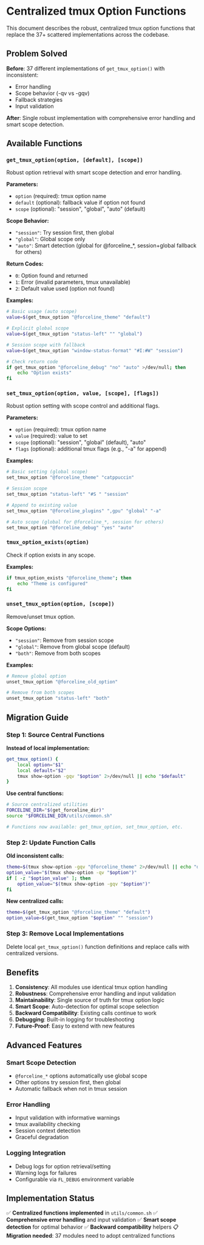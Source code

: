 # Centralized tmux Option Functions

This document describes the robust, centralized tmux option functions that replace the 37+ scattered implementations across the codebase.

## Problem Solved

**Before**: 37 different implementations of `get_tmux_option()` with inconsistent:
- Error handling
- Scope behavior (-qv vs -gqv)
- Fallback strategies
- Input validation

**After**: Single robust implementation with comprehensive error handling and smart scope detection.

## Available Functions

### `get_tmux_option(option, [default], [scope])`

Robust option retrieval with smart scope detection and error handling.

**Parameters:**
- `option` (required): tmux option name
- `default` (optional): fallback value if option not found
- `scope` (optional): "session", "global", "auto" (default)

**Scope Behavior:**
- `"session"`: Try session first, then global
- `"global"`: Global scope only  
- `"auto"`: Smart detection (global for @forceline_*, session+global fallback for others)

**Return Codes:**
- `0`: Option found and returned
- `1`: Error (invalid parameters, tmux unavailable)
- `2`: Default value used (option not found)

**Examples:**
```bash
# Basic usage (auto scope)
value=$(get_tmux_option "@forceline_theme" "default")

# Explicit global scope
value=$(get_tmux_option "status-left" "" "global")

# Session scope with fallback
value=$(get_tmux_option "window-status-format" "#I:#W" "session")

# Check return code
if get_tmux_option "@forceline_debug" "no" "auto" >/dev/null; then
    echo "Option exists"
fi
```

### `set_tmux_option(option, value, [scope], [flags])`

Robust option setting with scope control and additional flags.

**Parameters:**
- `option` (required): tmux option name
- `value` (required): value to set
- `scope` (optional): "session", "global" (default), "auto"
- `flags` (optional): additional tmux flags (e.g., "-a" for append)

**Examples:**
```bash
# Basic setting (global scope)
set_tmux_option "@forceline_theme" "catppuccin"

# Session scope
set_tmux_option "status-left" "#S " "session"

# Append to existing value
set_tmux_option "@forceline_plugins" ",gpu" "global" "-a"

# Auto scope (global for @forceline_*, session for others)
set_tmux_option "@forceline_debug" "yes" "auto"
```

### `tmux_option_exists(option)`

Check if option exists in any scope.

**Examples:**
```bash
if tmux_option_exists "@forceline_theme"; then
    echo "Theme is configured"
fi
```

### `unset_tmux_option(option, [scope])`

Remove/unset tmux option.

**Scope Options:**
- `"session"`: Remove from session scope
- `"global"`: Remove from global scope (default)
- `"both"`: Remove from both scopes

**Examples:**
```bash
# Remove global option
unset_tmux_option "@forceline_old_option"

# Remove from both scopes
unset_tmux_option "status-left" "both"
```

## Migration Guide

### Step 1: Source Central Functions

**Instead of local implementation:**
```bash
get_tmux_option() {
    local option="$1"
    local default="$2"
    tmux show-option -gqv "$option" 2>/dev/null || echo "$default"
}
```

**Use central functions:**
```bash
# Source centralized utilities
FORCELINE_DIR="$(get_forceline_dir)"
source "$FORCELINE_DIR/utils/common.sh"

# Functions now available: get_tmux_option, set_tmux_option, etc.
```

### Step 2: Update Function Calls

**Old inconsistent calls:**
```bash
theme=$(tmux show-option -gqv "@forceline_theme" 2>/dev/null || echo "default")
option_value="$(tmux show-option -qv "$option")"
if [ -z "$option_value" ]; then
    option_value="$(tmux show-option -gqv "$option")"
fi
```

**New centralized calls:**
```bash
theme=$(get_tmux_option "@forceline_theme" "default")
option_value=$(get_tmux_option "$option" "" "session")
```

### Step 3: Remove Local Implementations

Delete local `get_tmux_option()` function definitions and replace calls with centralized versions.

## Benefits

1. **Consistency**: All modules use identical tmux option handling
2. **Robustness**: Comprehensive error handling and input validation
3. **Maintainability**: Single source of truth for tmux option logic
4. **Smart Scope**: Auto-detection for optimal scope selection
5. **Backward Compatibility**: Existing calls continue to work
6. **Debugging**: Built-in logging for troubleshooting
7. **Future-Proof**: Easy to extend with new features

## Advanced Features

### Smart Scope Detection
- `@forceline_*` options automatically use global scope
- Other options try session first, then global
- Automatic fallback when not in tmux session

### Error Handling
- Input validation with informative warnings
- tmux availability checking
- Session context detection
- Graceful degradation

### Logging Integration
- Debug logs for option retrieval/setting
- Warning logs for failures
- Configurable via `FL_DEBUG` environment variable

## Implementation Status

✅ **Centralized functions implemented** in `utils/common.sh`
✅ **Comprehensive error handling** and input validation
✅ **Smart scope detection** for optimal behavior
✅ **Backward compatibility** helpers
📋 **Migration needed**: 37 modules need to adopt centralized functions